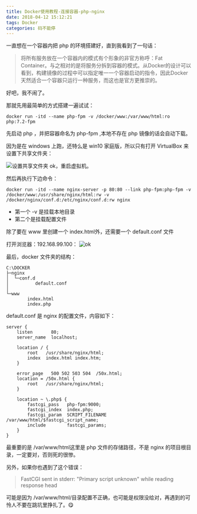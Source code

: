 ```yaml
---
title: Docker使用教程-连接容器-php-nginx
date: 2018-04-12 15:12:21
tags: Docker
categories: 码不能停
---
```


一直想在一个容器内把 php 的环境搭建好，直到我看到了一句话：
>将所有服务放在一个容器内的模式有个形象的非官方称呼：Fat Container。与之相对的是将服务分拆到容器的模式。从Docker的设计可以看到，构建镜像的过程中可以指定唯一一个容器启动的指令，因此Docker天然适合一个容器只运行一种服务，而这也是官方更推崇的。

好吧，我不闹了。

<!--more-->
那就先用最简单的方式搭建一遍试试：

```
docker run -itd --name php-fpm -v /docker/www:/var/www/html:ro php:7.2-fpm
```

先启动 php ，并把容器命名为 php-fpm ,本地不存在 php 镜像的话会自动下载。

因为是在 windows 上跑，还特么是 win10 家庭版，所以只有打开 VirtualBox 来设置下共享文件夹：

![设置共享文件夹](/Docker-link-images/set.png)
ok，重启虚拟机。

然后再执行下边命令：
```
docker run -itd --name nginx-server -p 80:80 --link php-fpm:php-fpm -v  /docker/www:/usr/share/nginx/html:rw -v /docker/nginx/conf.d:/etc/nginx/conf.d:rw nginx
```

* 第一个 -v 是挂载本地目录
* 第二个是挂载配置文件

除了要在 www 里创建一个 index.html外，还需要一个 default.conf 文件

打开浏览器：192.168.99.100：
![ok](/Docker-link-images/hello.png)

最后，docker 文件夹的结构：
```
C:\DOCKER
├─nginx
│  └─conf.d
│          default.conf
│
└─www
        index.html
        index.php
```

default.conf 是 nginx 的配置文件，内容如下：
```
server {
    listen       80;
    server_name  localhost;

    location / {
        root   /usr/share/nginx/html;
        index  index.html index.htm;
    }

    error_page   500 502 503 504  /50x.html;
    location = /50x.html {
        root   /usr/share/nginx/html;
    }

    location ~ \.php$ {
        fastcgi_pass   php-fpm:9000;
        fastcgi_index  index.php;
        fastcgi_param  SCRIPT_FILENAME  /var/www/html/$fastcgi_script_name;
        include        fastcgi_params;
    }
}
```

最重要的是 /var/www/html这里是 php 文件的存储路径，不是 nginx 的项目根目录，一定要对，否则死的很惨。

另外，如果你也遇到了这个错误：
>FastCGI sent in stderr: "Primary script unknown" while reading response head

可能是因为 /var/www/html/目录配置不正确，也可能是权限没给对，再遇到的可怜人不要在跳坑里挣扎了。😋